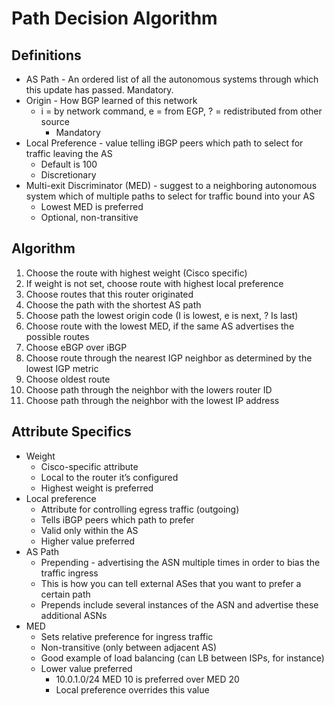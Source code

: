 # Path Decision Algorithm
## Definitions
* AS Path - An ordered list of all the autonomous systems through which this update has passed. Mandatory.
* Origin - How BGP learned of this network
    * i = by network command, e = from EGP, ? = redistributed from other source
        * Mandatory
* Local Preference -  value telling iBGP peers which path to select for traffic leaving the AS
    * Default is 100
    * Discretionary
* Multi-exit Discriminator (MED) - suggest to a neighboring autonomous system which of multiple paths to select for traffic bound into your AS
    * Lowest MED is preferred
    * Optional, non-transitive

## Algorithm
1. Choose the route with highest weight (Cisco specific)
2. If weight is not set, choose route with highest local preference
3. Choose routes that this router originated
4. Choose the path with the shortest AS path
5. Choose path the lowest origin code (I is lowest, e is next, ? Is last)
6. Choose route with the lowest MED, if the same AS advertises the possible routes
7. Choose eBGP over iBGP
8. Choose route through the nearest IGP neighbor as determined by the lowest IGP metric
9. Choose oldest route
10. Choose path through the neighbor with the lowers router ID
11. Choose path through the neighbor with the lowest IP address

## Attribute Specifics
* Weight
    * Cisco-specific attribute
    * Local to the router it’s configured
    * Highest weight is preferred
* Local preference
    * Attribute for controlling egress traffic (outgoing)
    * Tells iBGP peers which path to prefer
    * Valid only within the AS
    * Higher value preferred
* AS Path
    * Prepending - advertising the ASN multiple times in order to bias the traffic ingress
    * This is how you can tell external ASes that you want to prefer a certain path
    * Prepends include several instances of the ASN and advertise these additional ASNs
* MED
    * Sets relative preference for ingress traffic
    * Non-transitive (only between adjacent AS)
    * Good example of load balancing (can LB between ISPs, for instance)
    * Lower value preferred
        * 10.0.1.0/24 MED 10 is preferred over MED 20
        * Local preference overrides this value
